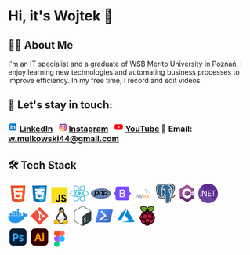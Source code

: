 # Hi, it's Wojtek 👋 

## 🧑‍💻 About Me
I'm an IT specialist and a graduate of WSB Merito University in Poznań.
I enjoy learning new technologies and automating business processes to improve efficiency.
In my free time, I record and edit videos.


## 🤝 Let's stay in touch:
### <img  alt="LinkedIn" height="19px" src="icons/linkedin.svg"/> [LinkedIn](https://www.linkedin.com/in/your-profile) <img style="margin-left: 8px;" alt="Instagram" height="17px" src="icons/instagram.svg"/> [Instagram](https://www.instagram.com/vor_tiu_) <img style="margin-left: 8px;" alt="YouTube" height="19px" src="icons/youtube.svg"/> [YouTube](https://www.youtube.com/@woj_m4161) 📧 Email: w.mulkowski44@gmail.com

## 🛠 Tech Stack
<p align="left">
  <div style="margin-bottom: 0.2em;">
    <img src="icons/html.svg" alt="HTML" width="40" height="40"/>
    <img src="icons/css.svg" alt="CSS" width="40" height="40"/>
    <img src="icons/javascript.svg" alt="JavaScript" width="33" height="33"/>
    <img src="icons/react.svg" alt="React" width="40" height="40"/>
    <img src="icons/php.svg" alt="PHP" width="40" height="40"/>
    <img src="icons/bootstrap.svg" alt="Bootstrap" width="40" height="40"/>
    <img src="icons/mysql.svg" alt="MySQL" width="40" height="40"/>
    <img src="icons/postgresql.svg" alt="PostgreSQL" width="40" height="40"/>
    <img src="icons/csharp.svg" alt="C#" width="40" height="40"/>
    <img src="icons/dotnet.svg" alt=".NET" width="40" height="40"/>
  </div>
  <div>
    <img src="icons/docker.svg" alt="Docker" width="40" height="40"/>
    <img src="icons/git.svg" alt="Git" width="40" height="40"/>
    <img src="icons/linux.svg" alt="Linux" width="40" height="40"/>
    <img src="icons/bash.svg" alt="Bash" width="40" height="40"/>
    <img src="icons/powershell.svg" alt="PowerShell" width="40" height="40"/>
    <img src="icons/azure.svg" alt="Azure" width="40" height="40"/>
    <img src="icons/raspberry-pi.svg" alt="Raspberry Pi" width="40" height="40"/>
  </div>
  <div>
    <img src="icons/adobe-photoshop.svg" alt="Adobe Photoshop" width="40" height="40"/>
    <img src="icons/adobe-illustrator.svg" alt="Adobe Illustrator" width="40" height="40"/>
    <img src="icons/figma.svg" alt="Figma" width="33" height="33"/>
  </div>
</p>